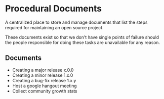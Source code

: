 Procedural Documents
=====================

A centralized place to store and manage documents that list the steps required
for maintaining an open source project.

These documents exist so that we don't have single points of failure should the
people responsible for doing these tasks are unavailable for any reason.

Documents
----------

- Creating a major release x.0.0
- Creating a minor release 1.x.0
- Creating a bug-fix release 1.x.y
- Host a google hangout meeting
- Collect community growth stats

